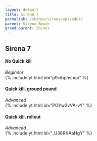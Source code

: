 ```yaml
---
layout: default 
title: Sirena 7
permalink: /shines/sirena/episode7/
parent: Sirena Beach
grand_parent: Shines
---
```

## **Sirena 7**  
#### No Quick kill  
*Beginner*  
{% include yt.html id="p9cibphshqo" %}  
#### Quick kill, ground pound
*Advanced*  
{% include yt.html id="POYw2vVA-vY" %}  
#### Quick kill, rollout  
*Advanced*  
{% include yt.html id="_U38RXAaHgY" %}  
